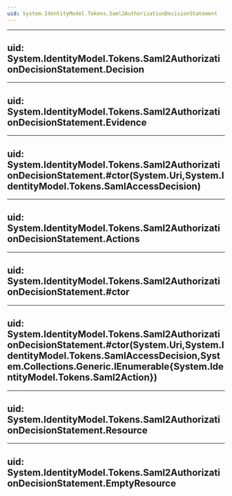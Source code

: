 ```yaml
---
uid: System.IdentityModel.Tokens.Saml2AuthorizationDecisionStatement
---
```


---
uid: System.IdentityModel.Tokens.Saml2AuthorizationDecisionStatement.Decision
---

---
uid: System.IdentityModel.Tokens.Saml2AuthorizationDecisionStatement.Evidence
---

---
uid: System.IdentityModel.Tokens.Saml2AuthorizationDecisionStatement.#ctor(System.Uri,System.IdentityModel.Tokens.SamlAccessDecision)
---

---
uid: System.IdentityModel.Tokens.Saml2AuthorizationDecisionStatement.Actions
---

---
uid: System.IdentityModel.Tokens.Saml2AuthorizationDecisionStatement.#ctor
---

---
uid: System.IdentityModel.Tokens.Saml2AuthorizationDecisionStatement.#ctor(System.Uri,System.IdentityModel.Tokens.SamlAccessDecision,System.Collections.Generic.IEnumerable{System.IdentityModel.Tokens.Saml2Action})
---

---
uid: System.IdentityModel.Tokens.Saml2AuthorizationDecisionStatement.Resource
---

---
uid: System.IdentityModel.Tokens.Saml2AuthorizationDecisionStatement.EmptyResource
---
